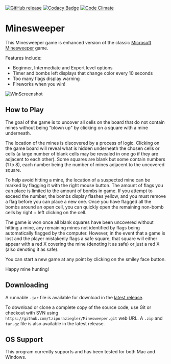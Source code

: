 [![GitHub release](https://img.shields.io/github/release/tziporaziegler/minesweeper.svg)][3]
[![Codacy Badge](https://api.codacy.com/project/badge/Grade/2e3173ec6ec641f898fc93486d3e2043)](https://www.codacy.com/app/tziporaziegler/Minesweeper?utm_source=github.com&amp;utm_medium=referral&amp;utm_content=tziporaziegler/Minesweeper&amp;utm_campaign=Badge_Grade)
[![Code Climate](https://codeclimate.com/github/tziporaziegler/Minesweeper/badges/gpa.svg)](https://codeclimate.com/github/tziporaziegler/Minesweeper)

# Minesweeper

This Minesweeper game is enhanced version of the classic
[Microsoft Minesweeper][1] game.

Features include:

- Beginner, Intermediate and Expert level options
- Timer and bombs left displays that change color every 10 seconds
- Too many flags display warning
- Fireworks when you win!

![WinScreenshot][2]

## How to Play

The goal of the game is to uncover all cells on the board that do not contain
mines without being "blown up" by clicking on a square with a mine underneath.

The location of the mines is discovered by a process of logic. Clicking on the
game board will reveal what is hidden underneath the chosen cells or cells
(a large number of blank cells may be revealed in one go if they are adjacent to
each other). Some squares are blank but some contain numbers (1 to 8), each
number being the number of mines adjacent to the uncovered square.

To help avoid hitting a mine, the location of a suspected mine can be marked by
flagging it with the right mouse button. The amount of flags you can place is
limited to the amount of bombs in game. If you attempt to exceed the number, the
bombs display flashes yellow, and you must remove a flag before you can place a
new one. Once you have flagged all the bombs around an open cell, you can
quickly open the remaining non-bomb cells by right + left clicking on the cell.

The game is won once all blank squares have been uncovered without hitting a
mine, any remaining mines not identified by flags being automatically flagged
by the computer. However, in the event that a game is lost and the player
mistakenly flags a safe square, that square will either
appear with a red X covering the mine (denoting it as safe)
or just a red X (also denoting it as safe).

You can start a new game at any point by clicking on the smiley face button.

Happy mine hunting!

## Downloading

A runnable `.jar` file is available for download
in the [latest release][3].

To download or clone a complete copy of the source code, use Git or checkout
with SVN using `https://github.com/tziporaziegler/Minesweeper.git`
web URL. A `.zip` and `tar.gz` file is also available in the latest release.

## OS Support

This program currently supports and has been tested for both Mac and Windows.

[1]:https://en.wikipedia.org/wiki/Microsoft_Minesweeper
[2]:https://raw.githubusercontent.com/tziporaziegler/Minesweeper/master/screenshots/ExpWin256.png
[3]:https://github.com/tziporaziegler/Minesweeper/releases/latest
